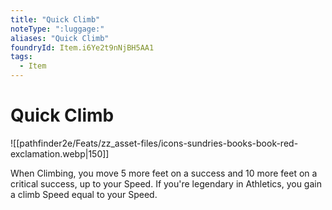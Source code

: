 ```yaml
---
title: "Quick Climb"
noteType: ":luggage:"
aliases: "Quick Climb"
foundryId: Item.i6Ye2t9nNjBH5AA1
tags:
  - Item
---
```


# Quick Climb
![[pathfinder2e/Feats/zz_asset-files/icons-sundries-books-book-red-exclamation.webp|150]]

When Climbing, you move 5 more feet on a success and 10 more feet on a critical success, up to your Speed. If you're legendary in Athletics, you gain a climb Speed equal to your Speed.
